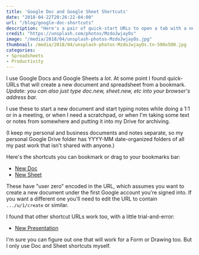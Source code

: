 ```yaml
---
title: 'Google Doc and Google Sheet Shortcuts'
date: "2018-04-22T20:26:22-04:00"
url: "/blog/google-doc-shortcuts"
description: "Here's a pair of quick-start URLs to open a tab with a new Google Doc or Google Sheet."
credit: "https://unsplash.com/photos/MzdoJwjayOs"
image: "/media/2018/04/unsplash-photos-MzdoJwjayOs.jpg"
thumbnail: /media/2018/04/unsplash-photos-MzdoJwjayOs.tn-500x500.jpg
categories:
- Spreadsheets
- Productivity
---
```


I use Google Docs and Google Sheets a *lot*. At some point I found quick-URLs
that will create a new document and spreadsheet from a bookmark. _Update: you
can also just type doc.new, sheet.new, etc into your browser's address bar._

<!--more-->

I use these to start a new document and start typing notes while doing a 1:1 or
in a meeting, or when I need a scratchpad, or when I'm taking some text or notes
from somewhere and putting it into my Drive for archiving.

(I keep my personal and business documents and notes separate, so my personal
Google Drive folder has YYYY-MM date-organized folders of all my past work that
isn't shared with anyone.)

Here's the shortcuts you can bookmark or drag to your bookmarks bar:

* [New Doc](https://docs.google.com/document/u/0/create)
* [New Sheet](https://docs.google.com/spreadsheets/u/0/create)

These have "user zero" encoded in the URL, which assumes you want to create a
new document under the first Google account you're signed into. If you want a
different one you'll need to edit the URL to contain `.../u/1/create` or
similar.

I found that other shortcut URLs work too, with a little trial-and-error:

* [New Presentation](https://docs.google.com/presentation/u/0/create)

I'm sure you can figure out one that will work for a Form or Drawing too. But I
only use Doc and Sheet shortcuts myself.
